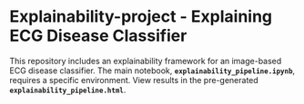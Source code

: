 # Explainability-project - Explaining ECG Disease Classifier
This repository includes an explainability framework for an image-based ECG disease classifier. 
The main notebook, **`explainability_pipeline.ipynb`**, requires a specific environment. View results in the pre-generated **`explainability_pipeline.html`**.
